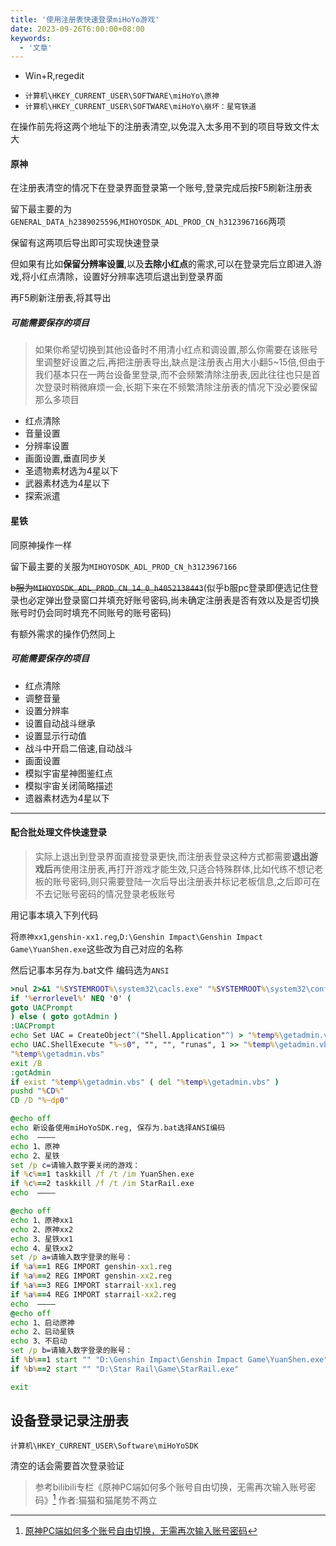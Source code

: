 ```yaml
---
title: '使用注册表快速登录miHoYo游戏'
date: 2023-09-26T6:00:00+08:00
keywords:
  - '文章'
---
```


- Win+R,regedit
<!--more-->
- `计算机\HKEY_CURRENT_USER\SOFTWARE\miHoYo\原神`
- `计算机\HKEY_CURRENT_USER\SOFTWARE\miHoYo\崩坏：星穹铁道`


在操作前先将这两个地址下的注册表清空,以免混入太多用不到的项目导致文件太大

#### 原神

在注册表清空的情况下在登录界面登录第一个账号,登录完成后按F5刷新注册表

留下最主要的为`GENERAL_DATA_h2389025596`,`MIHOYOSDK_ADL_PROD_CN_h3123967166`两项

保留有这两项后导出即可实现快速登录

但如果有比如**保留分辨率设置**,以及**去除小红点**的需求,可以在登录完后立即进入游戏,将小红点清除，设置好分辨率选项后退出到登录界面

再F5刷新注册表,将其导出

##### 可能需要保存的项目

> 如果你希望切换到其他设备时不用清小红点和调设置,那么你需要在该账号里调整好设置之后,再把注册表导出,缺点是注册表占用大小翻5~15倍,但由于我们基本只在一两台设备里登录,而不会频繁清除注册表,因此往往也只是首次登录时稍微麻烦一会,长期下来在不频繁清除注册表的情况下没必要保留那么多项目

- 红点清除
- 音量设置
- 分辨率设置
- 画面设置,垂直同步关
- 圣遗物素材选为4星以下
- 武器素材选为4星以下
- 探索派遣

#### 星铁

同原神操作一样

留下最主要的关服为`MIHOYOSDK_ADL_PROD_CN_h3123967166`

~~b服为`MIHOYOSDK_ADL_PROD_CN_14_0_h4052138443`~~(似乎b服pc登录即便选记住登录也必定弹出登录窗口并填充好账号密码,尚未确定注册表是否有效以及是否切换账号时仍会同时填充不同账号的账号密码)

有额外需求的操作仍然同上

##### 可能需要保存的项目

- 红点清除
- 调整音量
- 设置分辨率
- 设置自动战斗继承
- 设置显示行动值
- 战斗中开启二倍速,自动战斗
- 画面设置
- 模拟宇宙星神图鉴红点
- 模拟宇宙关闭简略描述
- 遗器素材选为4星以下

---

#### 配合批处理文件快速登录

> 实际上退出到登录界面直接登录更快,而注册表登录这种方式都需要**退出游戏后**再使用注册表,再打开游戏才能生效,只适合特殊群体,比如代练不想记老板的账号密码,则只需要登陆一次后导出注册表并标记老板信息,之后即可在不去记账号密码的情况登录老板账号

用记事本填入下列代码 

将`原神xx1`,`genshin-xx1.reg`,`D:\Genshin Impact\Genshin Impact Game\YuanShen.exe`这些改为自己对应的名称

然后记事本另存为.bat文件 编码选为`ANSI`

```bat
>nul 2>&1 "%SYSTEMROOT%\system32\cacls.exe" "%SYSTEMROOT%\system32\config\system"
if '%errorlevel%' NEQ '0' (
goto UACPrompt
) else ( goto gotAdmin )
:UACPrompt
echo Set UAC = CreateObject^("Shell.Application"^) > "%temp%\getadmin.vbs"
echo UAC.ShellExecute "%~s0", "", "", "runas", 1 >> "%temp%\getadmin.vbs"
"%temp%\getadmin.vbs"
exit /B
:gotAdmin
if exist "%temp%\getadmin.vbs" ( del "%temp%\getadmin.vbs" )
pushd "%CD%"
CD /D "%~dp0"

@echo off
echo 新设备使用miHoYoSDK.reg, 保存为.bat选择ANSI编码
echo  ————
echo 1、原神
echo 2、星铁
set /p c=请输入数字要关闭的游戏：
if %c%==1 taskkill /f /t /im YuanShen.exe
if %c%==2 taskkill /f /t /im StarRail.exe
echo  ————

@echo off
echo 1、原神xx1
echo 2、原神xx2
echo 3、星铁xx1
echo 4、星铁xx2
set /p a=请输入数字登录的账号：
if %a%==1 REG IMPORT genshin-xx1.reg
if %a%==2 REG IMPORT genshin-xx2.reg
if %a%==3 REG IMPORT starrail-xx1.reg
if %a%==4 REG IMPORT starrail-xx2.reg
echo  ————
@echo off
echo 1、启动原神
echo 2、启动星铁
echo 3、不启动
set /p b=请输入数字登录的账号：
if %b%==1 start "" "D:\Genshin Impact\Genshin Impact Game\YuanShen.exe"
if %b%==2 start "" "D:\Star Rail\Game\StarRail.exe"

exit
```

## 设备登录记录注册表

`计算机\HKEY_CURRENT_USER\Software\miHoYoSDK`

清空的话会需要首次登录验证

> 参考bilibili专栏《原神PC端如何多个账号自由切换，无需再次输入账号密码》[^1] 作者:猫猫和猫尾势不两立

[^1]: [原神PC端如何多个账号自由切换，无需再次输入账号密码](https://www.bilibili.com/read/cv11004659/)